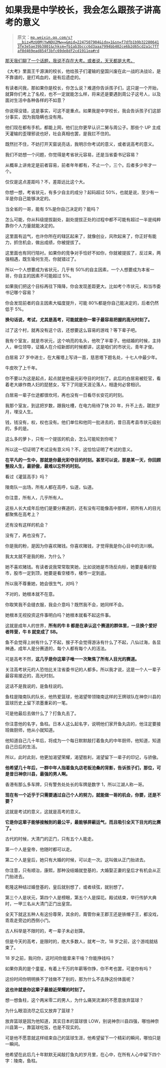 # 如果我是中学校长，我会怎么跟孩子讲高考的意义

> 原文：[`mp.weixin.qq.com/s?__biz=MzU0MjYwNDU2Mw==&mid=2247507904&idx=1&sn=f7dfb1b9b322806413fe3e5ae39b3801&chksm=fb1ab3bccc6d3aaa7994bb402ce6b2d65cd2a1c7ffaf0d469ead854f3bfc69de8df2cd1911ea#rd`](http://mp.weixin.qq.com/s?__biz=MzU0MjYwNDU2Mw==&mid=2247507904&idx=1&sn=f7dfb1b9b322806413fe3e5ae39b3801&chksm=fb1ab3bccc6d3aaa7994bb402ce6b2d65cd2a1c7ffaf0d469ead854f3bfc69de8df2cd1911ea#rd)

[那天我们聊了一个话题，我说不存在大考。或者说，天天都是大考。](http://mp.weixin.qq.com/s?__biz=MzU0MjYwNDU2Mw==&mid=2247507898&idx=2&sn=09dcfd8a08ec383130a08901c90004f7&chksm=fb1ab3c6cc6d3ad0c8387e7e522efe0bc6b10da0e5ab2498f3c66fb56972d275ba6ce4f34933&scene=21#wechat_redirect) 

《大考》里面王千源演的校长，他给孩子们灌输的皇国兴废在此一战的决战论，是不靠谱的，是打鸡血的，是有后遗症的。

有读者问我，那如果你是校长，你怎么说？难道你告诉孩子们，这只是一个开始，就算你们考上了名校，也不一定就能怎么样，将来还是要遇到周公子这号人，以及面对生活中各种各样的不如意？ 

你说得没错，这是事实，可这不是重点。如果我是中学校长，我会告诉孩子们这部分事实，因为我隐瞒也没有用。 

他们现在都有手机，都能上网，他们比你更早认识二舅与周公子。那些个 UP 主成天灌输的歪理邪说也好，社会真相也罢，是我拦不住的。

既然拦不住，不妨打开天窗说亮话，我明示你考试的意义，或者说高考的意义。 

我们不妨想一个问题，你觉得是考省状元容易，还是当省委书记容易？ 

从概率上讲肯定是前者容易，前者年年都有，不止一个，三个。后者多少年才一个。 

仅仅是这点差距吗？不，差距远比这个大。 

你想一想，考省状元，有多少自主的成分？起码超过 50%，也就是说，至少有一半是你自己能够决定的。

当全省的一哥，能有 5%是你自己决定的？能吗？

怎么可能，你从科级提拔副处，副处提拔正处的过程中都不可能有超过一半是纯粹靠你个人力量就能决定的。

这里面有运气，也许你所在的辖区起来了，就像创业，风吹起来了，你正好有能力，抓住机会，做出成绩，你被提拔了。 

这里面也有同行陪衬。如果你的竞争对手恰好不如你，你就被提拔了，反过来，两强相遇，既生瑜何生亮，你就错过了。 

所以一个人想要成为省状元，几乎有 50%的自主因素，一个人想要成为本省一哥，你自主的因素不可能超过 5%。 

如果我们把这个目标再往下降降，你会发现差距更大。比如考个市状元，和当市委书记哪个容易？ 

你会发现前者的自主因素大幅度提升，可能 80%都是你自己能决定的，后者仍然低于 5%。 

**换句话说，考试，尤其是高考，可能就是你一辈子最容易把握的高光时刻了。** 

过了这个村，就再没有这个店，还想要这么容易的游戏？等下辈子吧。 

我有个室友，就是市状元，这个响亮的名头，他吹了半辈子。他结婚的时候，主持人，单位领导，证婚人在介绍新郎的时候都讲，这是咱们的市状元，青年才俊。

白居易 27 岁中进士，在大雁塔上写诗一首，慈恩塔下题名处，十七人中最少年。

牛皮吹了上千年。 

你不要以为这是起点，起点就是他最光彩夺目的时刻了。此后的白居易被贬官，看着老大嫁作商人妇的琵琶女，写下了同是天涯沦落人，相逢何必曾相识。

白居易一辈子仕途都很坎坷，再也没有一日看尽长安花的时刻。 

我那个室友，到这把岁数，跟我吐槽，在电力局待了快 20 年，升不上去，蹉跎岁月，埋没人生。 

钱，钱没有，权，权也没有。他们单位和他同一批进去的，昔日高考县市状元级别的，多的是。 

这么多的萝卜，只有一个提拔的机会，怎么可能轮到你呢？ 

所以这一切证明了考试没有意义吗？不，这恰恰证明了考试的意义。 

**在平凡的一生中，那就是你最光彩夺目的时刻。甚至可以说，那是某一天，你回顾整段人生，最骄傲，最难以忘怀的时刻。** 

看过《灌篮高手》吗？ 

陵南队一出场，所有人都在高呼，仙道，仙道。

你注意，所有人，几乎所有人。

这些人长大成年后他们是要分赛道的，还有没有可能像高中那样，把所有人的目光都聚焦在高考上？ 

还有没有这样的机会？ 

没有了，再也没有了。 

你是我的粉，是因为你喜欢赌钱。你喜欢赌钱，才觉得我是你心目中的流川枫。 

我太太就不是我的粉，为什么？ 

她不喜欢赌钱。有读者说我常常取笑她，比如说她是市场反向标，她要是看好股市，股市一定到顶，她要是看空楼市，楼市一定到底。

所以我不尊重她，她会很生气，对吗？ 

不对的，她根本就不在意。

你取笑我不会缝衣服，我会介意吗？既然我不会，她同样不会。 

她根本无视投资这件事明白吗？她根本就看不起这件事。 

这就是成年人的世界，**所有的牛 B 都是在承认这个赛道的群体里，一旦换个爱好者阵营，牛 B 就变成了 SB。**

鱼不会觉得上树有什么了不起，猴子不会觉得游泳有什么了不起，八仙过海，各显神通，成年人是分赛道的，每个人都有每个人的活法。 

可是高考不然，**这几乎是你这辈子唯一一次聚焦了所有人目光的赛道。** 

关注高考状元的人恐怕比关注省委书记的人都多。所以我才说，这是一个人一辈子最容易接近的，高光时刻。

这话不是我说的，是鱼柱说的。 

鱼柱是陵南队的队长，他热爱篮球，他渴望带领陵南这样的王牌球队在神奈川县的篮球历史上留下浓墨重彩的一笔。

可是他最后去做什么了？打鱼丸去了。 

你注意他的名字，鱼柱。日本人这么起名字，说明他们家开鱼丸店的，他注定要接班做厨师，他从小就知道。

他知道自己几十年后，将成为一个每日默默敲打着鱼丸的中年厨师，他知道，知道自己日后的生活。

所以，此时此刻，他更加渴望荣耀，渴望胜利，渴望留下一辈子的印记，与骄傲。

**他希望几十年后，一群中年人指着鱼丸店老板沧桑的背影，告诉孩子们，那位，可是昔日神奈川县，最强的男人啊。**

香港有那么多车牌，只有警务处处长的车牌是数字 1，所以江湖人称一哥。 

**现在有一个近乎于只需要通过自己个人的努力，就能做一哥的机会，你要，还是不要？** 

这就是考试的意义，这就是高考的意义。 

**它是你这辈子能够接触到的最公平，最能够屏蔽运气，而且吸引全天下目光的比赛了。**

古代的时候，大清门的正门，只有五个人能走。 

第一个人是皇帝，他随时都可以走。 

第二个人是皇后，她只有大婚的时候，可以走一次。这叫做从正门抬进去。

你注意，只有顺治，康熙，那种没结婚就登基的，大婚娶正妻的皇后才有机会从正门抬进去。 

乾隆这种结过婚登基的，皇后就别想了，或者续弦，就别想了。 

第三个人是状元，第四个人是榜眼，第五个人是探花。殿试结束，举行传胪大典时，一甲三名从大清门正门出皇宫。

全天下就这五种人有这份尊荣，其余的，甭管你亲王郡王还是铁帽子王，都没戏，乖乖走旁边的西侧小门。

古人科举是不限时的，考一辈子未必划算。 

但是今天的高考，是限时的，绝大多数人，就考一次，18 岁之前，这个游戏就结束了。 

18 岁之前，我问你，这时间你能拿来干啥？你能挣钱吗？ 

如果你真的是个童星，有着上千万的年薪等你挣，你不考也罢，可是你有吗？ 

这份时间你明明换不了钱做不了别的，那为什么不去挣这份体面呢？ 

**这也许就是你这辈子最接近荣耀的时刻了。** 

想一想鱼柱，这个两米零二的男人，为什么痛哭流涕的不愿意放弃篮球？

为什么眼泪流尽之后又放弃了篮球？ 

放弃篮球是因为他知道，其实日本的篮球很 LOW，别说神奈川县四强，哪怕神奈川县第一，靠篮球吃饭，也是不现实的。

可是他不愿意就这样结束自己的篮球生涯，他希望留下一个精彩的瞬间，哪怕只是一瞬间。 

他希望在此后几十年默默无闻敲打鱼丸的岁月里，在心中，在所有人心中留下四个字：陵南，鱼柱。
